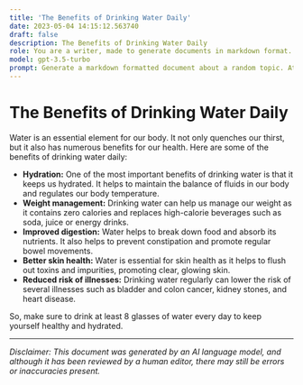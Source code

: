 ```yaml
---
title: 'The Benefits of Drinking Water Daily'
date: 2023-05-04 14:15:12.563740
draft: false
description: The Benefits of Drinking Water Daily
role: You are a writer, made to generate documents in markdown format. It is very important that all of the documents you generate are in valid markdown format.
model: gpt-3.5-turbo
prompt: Generate a markdown formatted document about a random topic. At the bottom, include a disclaimer explaining that the document was generated by you. The first line of the document should be the title. Make sure that the entire document is in proper markdown format, using a mix of various tags to make the document visually appealing.
---
```


# The Benefits of Drinking Water Daily

Water is an essential element for our body. It not only quenches our thirst, but it also has numerous benefits for our health. Here are some of the benefits of drinking water daily:

- **Hydration:** One of the most important benefits of drinking water is that it keeps us hydrated. It helps to maintain the balance of fluids in our body and regulates our body temperature.
- **Weight management:** Drinking water can help us manage our weight as it contains zero calories and replaces high-calorie beverages such as soda, juice or energy drinks.
- **Improved digestion:** Water helps to break down food and absorb its nutrients. It also helps to prevent constipation and promote regular bowel movements.
- **Better skin health:** Water is essential for skin health as it helps to flush out toxins and impurities, promoting clear, glowing skin.
- **Reduced risk of illnesses:** Drinking water regularly can lower the risk of several illnesses such as bladder and colon cancer, kidney stones, and heart disease.

So, make sure to drink at least 8 glasses of water every day to keep yourself healthy and hydrated.

---

*Disclaimer: This document was generated by an AI language model, and although it has been reviewed by a human editor, there may still be errors or inaccuracies present.*